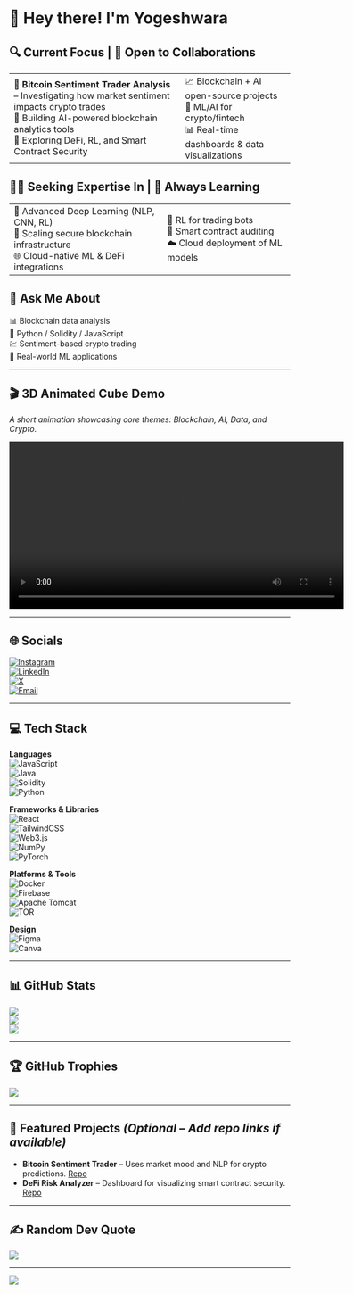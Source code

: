 # 👋 Hey there! I'm Yogeshwara

## 🔍 Current Focus | 🤝 Open to Collaborations
| | |
|:--|:--|
| 🔎 **Bitcoin Sentiment Trader Analysis** – Investigating how market sentiment impacts crypto trades<br>🧠 Building AI-powered blockchain analytics tools<br>🧩 Exploring DeFi, RL, and Smart Contract Security | 📈 Blockchain + AI open-source projects<br>🤖 ML/AI for crypto/fintech<br>📊 Real-time dashboards & data visualizations |

## 🙋‍♂️ Seeking Expertise In | 🌱 Always Learning
| | |
|:--|:--|
| 🧠 Advanced Deep Learning (NLP, CNN, RL)<br>🔐 Scaling secure blockchain infrastructure<br>🌐 Cloud-native ML & DeFi integrations | 🤖 RL for trading bots<br>📜 Smart contract auditing<br>☁️ Cloud deployment of ML models |

## 💬 Ask Me About
📊 Blockchain data analysis  
🧱 Python / Solidity / JavaScript  
💹 Sentiment-based crypto trading  
🧠 Real-world ML applications  

---

## 🎬 3D Animated Cube Demo  
*A short animation showcasing core themes: Blockchain, AI, Data, and Crypto.*

<video src="Gen-4 Turbo A futuristic 3D animated cube floats and slowly rotates in a dark, immersive digital space Each of the cube's faces reveals glowing, animated keywords — Blockchain, AI, Data, and Crypto —.mp4" controls width="600"></video>

---

## 🌐 Socials  
[![Instagram](https://img.shields.io/badge/Instagram-%23E4405F.svg?logo=Instagram&logoColor=white)](https://instagram.com/yogi7__)  
[![LinkedIn](https://img.shields.io/badge/LinkedIn-%230077B5.svg?logo=linkedin&logoColor=white)](https://linkedin.com/in/yogeshwara-b-439327242)  
[![X](https://img.shields.io/badge/X-black.svg?logo=X&logoColor=white)](https://x.com/@yogeshwara_b)  
[![Email](https://img.shields.io/badge/Email-D14836?logo=gmail&logoColor=white)](mailto:yogeshwara567@gmail.com)  

---

## 💻 Tech Stack

**Languages**  
![JavaScript](https://img.shields.io/badge/javascript-%23323330.svg?style=for-the-badge&logo=javascript&logoColor=%23F7DF1E)  
![Java](https://img.shields.io/badge/java-%23ED8B00.svg?style=for-the-badge&logo=openjdk&logoColor=white)  
![Solidity](https://img.shields.io/badge/Solidity-%23363636.svg?style=for-the-badge&logo=solidity&logoColor=white)  
![Python](https://img.shields.io/badge/Python-3776AB?style=for-the-badge&logo=python&logoColor=white)

**Frameworks & Libraries**  
![React](https://img.shields.io/badge/react-%2320232a.svg?style=for-the-badge&logo=react&logoColor=%2361DAFB)  
![TailwindCSS](https://img.shields.io/badge/tailwindcss-%2338B2AC.svg?style=for-the-badge&logo=tailwind-css&logoColor=white)  
![Web3.js](https://img.shields.io/badge/web3.js-F16822?style=for-the-badge&logo=web3.js&logoColor=white)  
![NumPy](https://img.shields.io/badge/numpy-%23013243.svg?style=for-the-badge&logo=numpy&logoColor=white)  
![PyTorch](https://img.shields.io/badge/PyTorch-%23EE4C2C.svg?style=for-the-badge&logo=PyTorch&logoColor=white)

**Platforms & Tools**  
![Docker](https://img.shields.io/badge/docker-%230db7ed.svg?style=for-the-badge&logo=docker&logoColor=white)  
![Firebase](https://img.shields.io/badge/firebase-%23039BE5.svg?style=for-the-badge&logo=firebase)  
![Apache Tomcat](https://img.shields.io/badge/apache%20tomcat-%23F8DC75.svg?style=for-the-badge&logo=apache-tomcat&logoColor=black)  
![TOR](https://img.shields.io/badge/tor-%237E4798.svg?style=for-the-badge&logo=tor-project&logoColor=white)

**Design**  
![Figma](https://img.shields.io/badge/figma-%23F24E1E.svg?style=for-the-badge&logo=figma&logoColor=white)  
![Canva](https://img.shields.io/badge/Canva-%2300C4CC.svg?style=for-the-badge&logo=Canva&logoColor=white)

---

## 📊 GitHub Stats

![](https://github-readme-stats.vercel.app/api?username=Yogeshwara7&theme=dark&hide_border=false&include_all_commits=false&count_private=false)  
![](https://nirzak-streak-stats.vercel.app/?user=Yogeshwara7&theme=dark&hide_border=false)  
![](https://github-readme-stats.vercel.app/api/top-langs/?username=Yogeshwara7&theme=dark&hide_border=false&include_all_commits=false&count_private=false&layout=compact)

---

## 🏆 GitHub Trophies  
![](https://github-profile-trophy.vercel.app/?username=Yogeshwara7&theme=radical&no-frame=false&no-bg=true&margin-w=4)

---

## 🔗 Featured Projects *(Optional – Add repo links if available)*

- **Bitcoin Sentiment Trader** – Uses market mood and NLP for crypto predictions. [Repo](#)
- **DeFi Risk Analyzer** – Dashboard for visualizing smart contract security. [Repo](#)

---

## ✍️ Random Dev Quote  
![](https://quotes-github-readme.vercel.app/api?type=vetical&theme=dark)

---

[![](https://visitcount.itsvg.in/api?id=Yogeshwara7&icon=3&color=4)](https://visitcount.itsvg.in)

<!-- Proudly customized with ❤️ by Yogeshwara & GPRM ( https://gprm.itsvg.in ) -->

